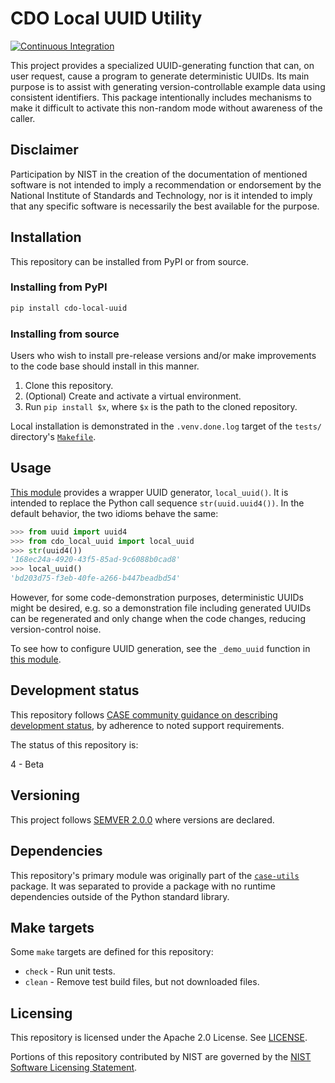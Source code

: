 # CDO Local UUID Utility

[![Continuous Integration](https://github.com/Cyber-Domain-Ontology/CDO-Utility-Local-UUID/actions/workflows/cicd.yml/badge.svg)](https://github.com/Cyber-Domain-Ontology/CDO-Utility-Local-UUID/actions/workflows/cicd.yml)

This project provides a specialized UUID-generating function that can, on user request, cause a program to generate deterministic UUIDs.  Its main purpose is to assist with generating version-controllable example data using consistent identifiers.  This package intentionally includes mechanisms to make it difficult to activate this non-random mode without awareness of the caller.


## Disclaimer

Participation by NIST in the creation of the documentation of mentioned software is not intended to imply a recommendation or endorsement by the National Institute of Standards and Technology, nor is it intended to imply that any specific software is necessarily the best available for the purpose.


## Installation

This repository can be installed from PyPI or from source.


### Installing from PyPI

```bash
pip install cdo-local-uuid
```

### Installing from source

Users who wish to install pre-release versions and/or make improvements to the code base should install in this manner.

1. Clone this repository.
2. (Optional) Create and activate a virtual environment.
3. Run `pip install $x`, where `$x` is the path to the cloned repository.

Local installation is demonstrated in the `.venv.done.log` target of the `tests/` directory's [`Makefile`](tests/Makefile).


## Usage

[This module](cdo_local_uuid/__init__.py) provides a wrapper UUID generator, `local_uuid()`.  It is intended to replace the Python call sequence `str(uuid.uuid4())`.  In the default behavior, the two idioms behave the same:

```python
>>> from uuid import uuid4
>>> from cdo_local_uuid import local_uuid
>>> str(uuid4())
'168ec24a-4920-43f5-85ad-9c6088b0cad8'
>>> local_uuid()
'bd203d75-f3eb-40fe-a266-b447beadbd54'
```

However, for some code-demonstration purposes, deterministic UUIDs might be desired, e.g. so a demonstration file including generated UUIDs can be regenerated and only change when the code changes, reducing version-control noise.

To see how to configure UUID generation, see the `_demo_uuid` function in [this module](cdo_local_uuid/__init__.py).


## Development status

This repository follows [CASE community guidance on describing development status](https://caseontology.org/resources/software.html#development_status), by adherence to noted support requirements.

The status of this repository is:

4 - Beta


## Versioning

This project follows [SEMVER 2.0.0](https://semver.org/) where versions are declared.


## Dependencies

This repository's primary module was originally part of the [`case-utils`](https://github.com/casework/CASE-Utilities-Python) package.  It was separated to provide a package with no runtime dependencies outside of the Python standard library.


## Make targets

Some `make` targets are defined for this repository:
* `check` - Run unit tests.
* `clean` - Remove test build files, but not downloaded files.


## Licensing

This repository is licensed under the Apache 2.0 License. See [LICENSE](LICENSE).

Portions of this repository contributed by NIST are governed by the [NIST Software Licensing Statement](THIRD_PARTY_LICENSES.md#nist-software-licensing-statement).
